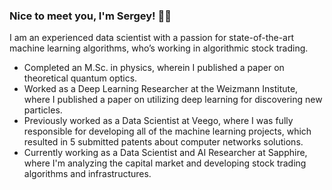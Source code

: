 ### Nice to meet you, I'm Sergey! 👋🏻

I am an experienced data scientist with a passion for state-of-the-art machine learning algorithms, who’s working in algorithmic stock trading.

- Completed an M.Sc. in physics, wherein I published a paper on theoretical quantum optics.
- Worked as a Deep Learning Researcher at the Weizmann Institute, where I published a paper on utilizing deep learning for discovering new particles.
- Previously worked as a Data Scientist at Veego, where I was fully responsible for developing all of the machine learning projects, which resulted in 5 submitted patents about computer networks solutions.
- Currently working as a Data Scientist and AI Researcher at Sapphire, where I'm analyzing the capital market and developing stock trading algorithms and infrastructures.
